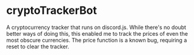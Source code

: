 # cryptoTrackerBot
A cryptocurrency tracker that runs on discord.js. While there's no doubt better ways of doing this, this enabled me to track the prices of even the most obscure currencies. The price function is a known bug, requiring a reset to clear the tracker. 
